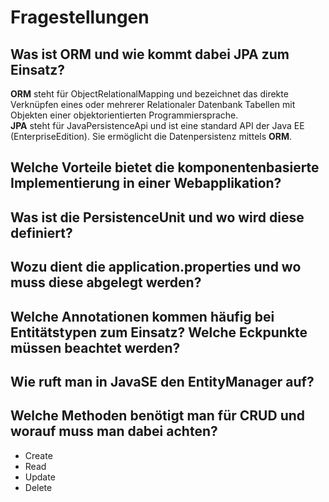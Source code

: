 # Fragestellungen
## Was ist ORM und wie kommt dabei JPA zum Einsatz?
__ORM__ steht für ObjectRelationalMapping und bezeichnet das direkte Verknüpfen eines oder mehrerer Relationaler 
Datenbank Tabellen mit Objekten einer objektorientierten Programmiersprache.    
__JPA__ steht für JavaPersistenceApi und ist eine standard API der Java EE (EnterpriseEdition). Sie ermöglicht die 
Datenpersistenz mittels __ORM__.

## Welche Vorteile bietet die komponentenbasierte Implementierung in einer Webapplikation?

## Was ist die PersistenceUnit und wo wird diese definiert?

## Wozu dient die application.properties und wo muss diese abgelegt werden?

## Welche Annotationen kommen häufig bei Entitätstypen zum Einsatz? Welche Eckpunkte müssen beachtet werden?

## Wie ruft man in JavaSE den EntityManager auf?

## Welche Methoden benötigt man für CRUD und worauf muss man dabei achten?
 - Create
 - Read
 - Update
 - Delete
